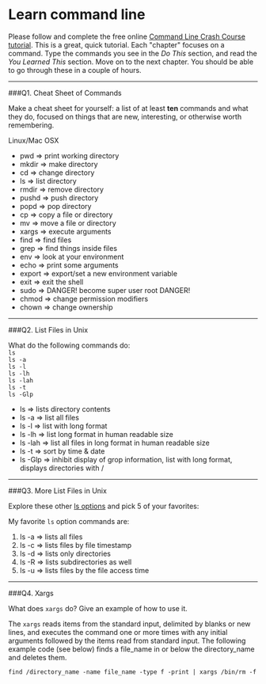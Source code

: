 # Learn command line

Please follow and complete the free online [Command Line Crash Course
tutorial](http://cli.learncodethehardway.org/book/). This is a great,
quick tutorial. Each "chapter" focuses on a command. Type the commands
you see in the _Do This_ section, and read the _You Learned This_
section. Move on to the next chapter. You should be able to go through
these in a couple of hours.

---

###Q1.  Cheat Sheet of Commands  

Make a cheat sheet for yourself: a list of at least **ten** commands and what they do, focused on things that are new, interesting, or otherwise worth remembering.

Linux/Mac OSX
* pwd    => print working directory
* mkdir  => make directory
* cd     => change directory
* ls     => list directory
* rmdir  => remove directory
* pushd  => push directory
* popd   => pop directory
* cp     => copy a file or directory
* mv     => move a file or directory
* xargs  => execute arguments
* find   => find files
* grep   => find things inside files
* env    => look at your environment
* echo   => print some arguments
* export => export/set a new environment variable
* exit   => exit the shell
* sudo   => DANGER! become super user root DANGER!
* chmod  => change permission modifiers
* chown  => change ownership

---

###Q2.  List Files in Unix   

What do the following commands do:  
`ls`  
`ls -a`  
`ls -l`  
`ls -lh`  
`ls -lah`  
`ls -t`  
`ls -Glp`  

* ls      => lists directory contents
* ls -a   => list all files
* ls -l   => list with long format
* ls -lh  => list long format in human readable size
* ls -lah => list all files in long format in human readable size 
* ls -t   => sort by time & date
* ls -Glp => inhibit display of grop information, list with long format, displays directories with /

---

###Q3.  More List Files in Unix  

Explore these other [ls options](http://www.techonthenet.com/unix/basic/ls.php) and pick 5 of your favorites:

My favorite `ls` option commands are:

1. ls -a  => lists all files
2. ls -c  => lists files by file timestamp
3. ls -d  => lists only directories
4. ls -R  => lists subdirectories as well
5. ls -u  => lists files by the file access time

---

###Q4.  Xargs   

What does `xargs` do? Give an example of how to use it.

The `xargs` reads items from the standard input, delimited by blanks or new lines, and executes the command one or more times with any initial arguments followed by the items read from standard input. The following example code (see below) finds a file_name in or below the directory_name and deletes them.
```
find /directory_name -name file_name -type f -print | xargs /bin/rm -f 
```

 

